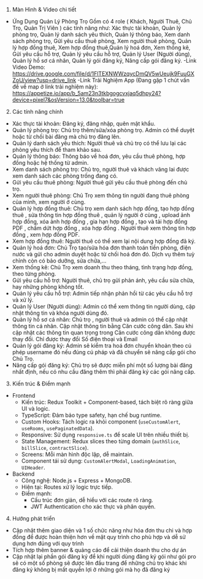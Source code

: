 1. Màn Hình & Video chi tiết
  - Ứng Dụng Quản Lý Phòng Trọ Gồm có 4 role ( Khách, Người Thuê, Chủ Trọ, Quản Trị Viên )
    các tính năng như: Xác thực tài khoản, Quản lý phòng trọ, Quản lý danh sách yêu thích, Quản lý thông báo, Xem danh sách phòng trọ, Gửi yêu cầu thuê phòng, Xem người thuê phòng, 
    Quản lý hợp đồng thuê, Xem hợp đồng thuê,Quản lý hoá đơn, Xem thống kê, Gửi yêu cầu hỗ trợ, Quản lý yêu cầu hỗ trợ, Quản lý User (Người dùng),  Quản lý hồ sơ cá nhân, Quản lý gói đăng ký, Nâng cấp gói đăng ký.
  -Link Video Demo: https://drive.google.com/file/d/1FlTEXNWWzqycDmQV5wUeujk9FuuGXZoU/view?usp=drive_link
  -Link Trải Nghiệm App (Đang gặp 1 chút vấn đề về map ở link trải nghiệm này): https://appetize.io/app/b_5am23n3tkbgogcvxjaq5dhpy24?device=pixel7&osVersion=13.0&toolbar=true
2. Các tính năng chính
  - Xác thực tài khoản: Đăng ký, đăng nhập, quên mật khẩu.
  - Quản lý phòng trọ: Chủ trọ thêm/sửa/xóa phòng trọ. Admin có thể duyệt hoặc từ chối bài đăng mà chủ trọ đăng lên.
  - Quản lý danh sách yêu thích: Người thuê và chủ trọ có thể lưu lại các phòng yêu thích để tham khảo sau.
  - Quản lý thông báo: Thông báo về hoá đơn, yêu cầu thuê phòng, hợp đồng hoặc hệ thống từ admin.
  - Xem danh sách phòng trọ: Chủ trọ, người thuê và khách vãng lai được xem danh sách các phòng trống đang có.
  - Gửi yêu cầu thuê phòng: Người thuê gửi yêu cầu thuê phòng đến chủ trọ.
  - Xem người thuê phòng: Chủ Trọ xem thông tin người đang thuê phòng của mình, xem người ở cùng.
  - Quản lý hợp đồng thuê: Chủ trọ xem danh sách hợp đồng, tạo hợp đồng thuê , sửa thông tin hợp đồng thuê , quản lý người ở cùng , upload ảnh hợp đồng, xóa ảnh hợp đồng , gia hạn hợp đồng , tạo và tải hợp đồng PDF , chấm dứt hợp đồng , xóa hợp đồng .  Người thuê xem thông tin hợp đồng , xem hợp đồng PDF.
  - Xem hợp đồng thuê: Người thuê có thể xem lại nội dung hợp đồng đã ký.
  - Quản lý hoá đơn: Chủ Trọ tạo/sửa hóa đơn thanh toán tiền phòng, điện nước và gửi cho admin duyệt hoặc từ chối hoá đơn đó. Dịch vụ thêm tuỳ chỉnh còn có bảo dưỡng, sửa chữa,...
  - Xem thống kê: Chủ Trọ xem doanh thu theo tháng, tình trạng hợp đồng, theo từng phòng.
  - Gửi yêu cầu hỗ trợ: Người thuê, chủ trọ gửi phản ánh, yêu cầu sửa chữa, hay những phòng không tốt.
  - Quản lý yêu cầu hỗ trợ: Admin tiếp nhận phản hồi từ các yêu cầu hỗ trợ và xử lý.
  - Quản lý User (Người dùng):  Admin có thể xem thông tin người dùng, cập nhật thông tin và khóa người dùng đó.
  - Quản lý hồ sơ cá nhân: Chủ trọ , người thuê và admin có thể cập nhật thông tin cá nhân. Cập nhật thông tin bằng Căn cước công dân. Sau khi cập nhật các thông tin quan trọng trong Căn cước công dân không được thay đổi. Chỉ được thay đổi Số điện thoại và Email
  - Quản lý gói đăng ký: Admin sẽ kiểm tra hoá đơn chuyển khoản theo cú phép username đó nếu đúng cú pháp và đã chuyển sẽ nâng cấp gói cho Chủ Trọ.
  - Nâng cấp gói đăng ký: Chủ trọ sẽ được miễn phí một số lượng bài đăng nhất định, nếu có nhu cầu đăng thêm thì phải đăng ký các gói nâng cấp.
3. Kiến trúc & Điểm mạnh
  - Frontend
    - Kiến trúc: Redux Toolkit + Component-based, tách biệt rõ ràng giữa UI và logic.
    - TypeScript: Đảm bảo type safety, hạn chế bug runtime.
    - Custom Hooks: Tách logic ra khỏi component (`useCustomAlert`, `useRooms`, `usePaginatedData`).
    - Responsive: Sử dụng `responsive.ts` để scale UI trên nhiều thiết bị.
    - State Management: Redux slices theo từng domain (`authSlice`, `billSlice`, `contractSlice`).
    - Screens: Mỗi màn hình độc lập, dễ maintain.
    - Component tái sử dụng: `CustomAlertModal`, `LoadingAnimation`, `UIHeader`.
  - Backend
    - Công nghệ: Node.js + Express + MongoDB.
    - Hiện tại: Routes xử lý logic trực tiếp.
    - Điểm mạnh:
      - Cấu trúc đơn giản, dễ hiểu với các route rõ ràng.
      - JWT Authentication cho xác thực và phân quyền.
4. Hướng phát triển
  - Cập nhật thêm giao diện và 1 số chức năng như hóa đơn thu chi và hợp đồng để được hoàn thiện hơn về mặt quy trình cho phù hợp và dễ sử dụng hơn đúng với quy trình
  - Tích hợp thêm banner & quảng cáo để cải thiện doanh thu cho dự án
  - Cập nhật lại phần gói đăng ký để khi người dùng đăng ký gói như gói pro sẽ có một số phòng sẽ được lên đầu trang để những chủ trọ khác khi đăng ký không bị mất quyền lợi ở những gói mà họ đã đăng ký
  
